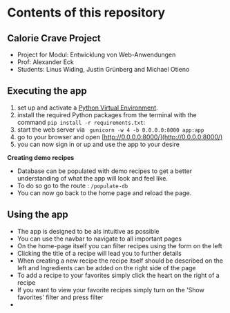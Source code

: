 # Contents of this repository

## Calorie Crave Project
- Project for Modul: Entwicklung von Web-Anwendungen
- Prof: Alexander Eck
- Students: Linus Widing, Justin Grünberg and Michael Otieno

## Executing the app
1. set up and activate a [Python Virtual Environment](https://hwrberlin.github.io/fswd/01-python-vscode.html#32-use-the-python-virtual-environment-as-default-for-this-workspace).
2. install the required Python packages from the terminal with the command `pip install -r requirements.txt`:
3. start the web server via ` gunicorn -w 4 -b 0.0.0.0:8000 app:app`
4. go to your browser and open [http://0.0.0.0:8000/](http://0.0.0.0:8000/)
5. you can now sign in or up and use the app to your desire

**Creating demo recipes**

- Database can be populated with demo recipes to get a better understanding of what the app will look and feel like. 
- To do so go to the route : `/populate-db`
- You can now go back to the home page and reload the page.

## Using the app
- The app is designed to be als intuitive as possible 
- You can use the navbar to navigate to all important pages
- On the home-page itself you can filter recipes using the form on the left
- Clicking the title of a recipe will lead you to further details
- When creating a new recipe the recipe itself should be described on the left and Ingredients can be added on the right side of the page
- To add a recipe to your favorites simply click the heart on the right of a recipe
- If you want to view your favorite recipes simply turn on the 'Show favorites' filter and press filter
- 